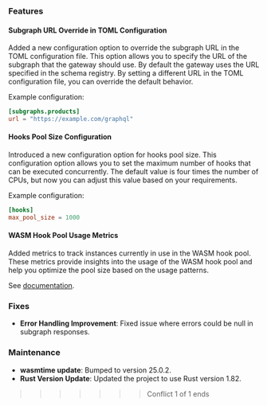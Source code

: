 ### Features

#### Subgraph URL Override in TOML Configuration

Added a new configuration option to override the subgraph URL in the TOML configuration file. This option allows you to specify the URL of the subgraph that the gateway should use. By default the gateway uses the URL specified in the schema registry. By setting a different URL in the TOML configuration file, you can override the default behavior.

Example configuration:

```toml
[subgraphs.products]
url = "https://example.com/graphql"
```

#### Hooks Pool Size Configuration

Introduced a new configuration option for hooks pool size. This configuration option allows you to set the maximum number of hooks that can be executed concurrently. The default value is four times the number of CPUs, but now you can adjust this value based on your requirements.

Example configuration:

```toml
[hooks]
max_pool_size = 1000
```

#### WASM Hook Pool Usage Metrics

Added metrics to track instances currently in use in the WASM hook pool. These metrics provide insights into the usage of the WASM hook pool and help you optimize the pool size based on the usage patterns.

See [documentation](https://grafbase.com/docs/self-hosted-gateway/telemetry#hook-pool-busy-instances).

### Fixes

- **Error Handling Improvement**: Fixed issue where errors could be null in subgraph responses.

### Maintenance

- **wasmtime update**: Bumped to version 25.0.2.
- **Rust Version Update**: Updated the project to use Rust version 1.82.
>>>>>>> Conflict 1 of 1 ends
